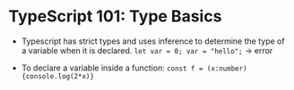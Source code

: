 # TypeScript 101: Type Basics

- Typescript has strict types and uses inference to determine the type of a variable when it is declared.
`let var = 0; var = "hello";` -> error

- To declare a variable inside a function:
`const f = (x:number){console.log(2*x)}`

